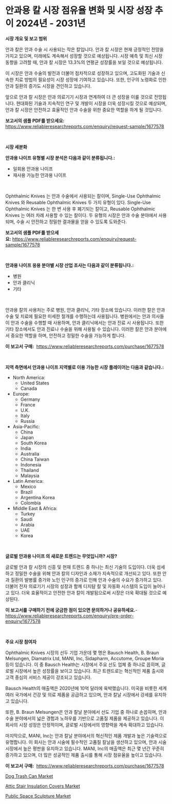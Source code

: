 <p><h1>안과용 칼 시장 점유율 변화 및 시장 성장 추이 2024년 - 2031년</h1></p><p><strong>시장 개요 및 보고 범위</strong></p>
<p><p>안과 칼은 안과 수술 시 사용되는 작은 칼입니다. 안과 칼 시장은 현재 긍정적인 전망을 가지고 있으며, 미래에도 계속해서 성장할 것으로 예상됩니다. 시장 예측 및 최신 시장 동향을 고려할 때, 안과 칼 시장은 13.3%의 연평균 성장률을 보일 것으로 예상됩니다. </p><p>이 시장은 안과 수술의 발전과 더불어 점차적으로 성장하고 있으며, 고도화된 기술과 신속한 치료 방법의 필요성이 시장 성장에 기여하고 있습니다. 또한, 인구의 노령화로 인한 안과 질환의 증가도 시장을 견인하고 있습니다.</p><p>앞으로 안과 칼 시장은 안과 의료기기 시장과 연계하여 더 큰 성장을 이룰 것으로 전망됩니다. 현대화된 기술과 지속적인 연구 및 개발이 시장을 더욱 성장시킬 것으로 예상되며, 안과 칼 시장은 안전하고 효율적인 안과 수술을 위한 중요한 역할을 하게 될 것입니다.</p></p>
<p><strong>보고서의 샘플 PDF를 받으세요:</strong> <a href="https://www.reliableresearchreports.com/enquiry/request-sample/1677578">https://www.reliableresearchreports.com/enquiry/request-sample/1677578</a></p>
<p>&nbsp;</p>
<p><strong>시장 세분화</strong></p>
<p><strong>안과용 나이프 유형별 시장 분석은 다음과 같이 분류됩니다.:</strong></p>
<p><ul><li>일회용 안과용 나이프</li><li>재사용 가능한 안과용 나이프</li></ul></p>
<p>&nbsp;</p>
<p><p>Ophthalmic Knives 는 안과 수술에서 사용되는 칼이며, Single-Use Ophthalmic Knives 와 Reusable Ophthalmic Knives 두 가지 유형이 있다. Single-Use Ophthalmic Knives 는 한 번 사용 후 폐기되는 칼이고, Reusable Ophthalmic Knives 는 여러 차례 사용할 수 있는 칼이다. 두 유형의 시장은 안과 수술 분야에서 사용되며, 수술 시 안전하고 정밀한 결과물을 얻을 수 있도록 도와준다.</p></p>
<p><strong>보고서의 샘플 PDF를 받으세요:</strong>&nbsp;<a href="https://www.reliableresearchreports.com/enquiry/request-sample/1677578">https://www.reliableresearchreports.com/enquiry/request-sample/1677578</a></p>
<p>&nbsp;</p>
<p><strong> 안과용 나이프 응용 분야별 시장 산업 조사는 다음과 같이 분류됩니다.:</strong></p>
<p><ul><li>병원</li><li>안과 클리닉</li><li>기타</li></ul></p>
<p>&nbsp;</p>
<p><p>안과용 칼의 사용처는 주로 병원, 안과 클리닉, 기타 장소에 있습니다. 이러한 칼은 안과 수술 및 치료에 필요한 미세한 절개를 수행하는데 사용됩니다. 병원에서는 안과 의사들이 안과 수술을 수행할 때 사용하며, 안과 클리닉에서는 안과 진료 시 사용됩니다. 또한 기타 장소에서도 안과 진료나 수술을 위해 사용될 수 있습니다. 이러한 칼은 안과 분야에서 중요한 역할을 하며, 안전하고 정밀한 수술을 가능하게 합니다.</p></p>
<p><strong>이 보고서 구매:</strong>&nbsp; <a href="https://www.reliableresearchreports.com/purchase/1677578">https://www.reliableresearchreports.com/purchase/1677578</a></p>
<p>&nbsp;</p>
<p><strong>지역 측면에서 안과용 나이프 지역별로 이용 가능한 시장 플레이어는 다음과 같습니다.:</strong></p>
<p><ul>
    <li>
        North America:
        <ul>
            <li>United States</li>
            <li>Canada</li>
        </ul>
    </li>
    <li>
        Europe:
        <ul>
            <li>Germany</li>
            <li>France</li>
            <li>U.K.</li>
            <li>Italy</li>
            <li>Russia</li>
        </ul>
    </li>
    <li>
        Asia-Pacific:
        <ul>
            <li>China</li>
            <li>Japan</li>
            <li>South Korea</li>
            <li>India</li>
            <li>Australia</li>
            <li>China Taiwan</li>
            <li>Indonesia</li>
            <li>Thailand</li>
            <li>Malaysia</li>
        </ul>
    </li>
    <li>
        Latin America:
        <ul>
            <li>Mexico</li>
            <li>Brazil</li>
            <li>Argentina Korea</li>
            <li>Colombia</li>
        </ul>
    </li>
    <li>
        Middle East & Africa:
        <ul>
            <li>Turkey</li>
            <li>Saudi</li>
            <li>Arabia</li>
            <li>UAE</li>
            <li>Korea</li>
        </ul>
    </li>
    </ul></p>
<p>&nbsp;</p>
<p><strong>글로벌 안과용 나이프 의 새로운 트렌드는 무엇입니까? 시장?</strong></p>
<p><p>글로벌 안과 칼 시장의 신흥 및 현재 트렌드 중 하나는 최신 기술의 도입이다. 더욱 섬세하고 정밀한 수술을 위해 안과 칼의 디자인과 소재가 지속적으로 개선되고 있다. 또한 안과 질환의 발병률 증가와 노인 인구의 증가로 인해 안과 수술의 수요가 증가하고 있다. 더불어 전자 의료기기 시장의 성장과 함께 디지턈 칼 및 자동화 시스템의 도입이 늘어나고 있다. 더욱 효율적이고 안전한 안과 칼이 개발됨으로써 시장은 더욱 확대될 것으로 예상된다.</p></p>
<p><strong>이 보고서를 구매하기 전에 궁금한 점이 있으면 문의하거나 공유하세요.</strong>- <a href="https://www.reliableresearchreports.com/enquiry/pre-order-enquiry/1677578">https://www.reliableresearchreports.com/enquiry/pre-order-enquiry/1677578</a></p>
<p>&nbsp;</p>
<p><strong>주요 시장 참여자</strong></p>
<p><p>Ophthalmic Knives 시장의 선두 기업 가운데 몇 명은 Bausch Health, B. Braun Melsungen, Diamatrix Ltd, MANI, Inc, Sidapharm, Accutome, Groupe Moria 등이 있습니다. 이 중 Bausch Health는 시장에서 주요 선도 업체 중 하나로 꼽히며, 글로벌 시장에서 높은 성장률을 보이고 있습니다. 최근 트렌드로는 혁신적인 제품 출시와 고객 중심의 서비스 제공이 강조되고 있습니다.</p><p>Bausch Health의 매출액은 2020년에 10억 달러에 육박했습니다. 미국을 비롯한 세계 여러 국가에서 건강 및 의료 제품을 공급하고 있으며, 안과 칼날 시장에서 강세를 유지하고 있습니다.</p><p>또한, B. Braun Melsungen은 안과 칼날 분야에서 선도 기업 중 하나로 손꼽히며, 안과 수술 분야에서의 넓은 경험과 노하우를 기반으로 고품질 제품을 제공하고 있습니다. 이 회사의 시장 성장은 안정적이며, 글로벌 시장에서의 영향력을 계속 확대하고 있습니다.</p><p>마지막으로, MANI, Inc는 안과 칼날 분야에서의 혁신적인 제품 개발과 높은 기술력으로 유명합니다. 이 회사는 안과 시술에 필수적인 고품질 칼날을 생산하고 있으며, 안과 시술 시장에서 높은 평판을 유지하고 있습니다. MANI, Inc의 매출액은 최근 몇 년간 꾸준히 증가하고 있으며, 더 많은 성공적인 제품 출시를 통해 시장 점유율을 높이고 있습니다.</p></p>
<p><strong>이 보고서 구매:</strong>&nbsp;&nbsp;<a href="https://www.reliableresearchreports.com/purchase/1677578">https://www.reliableresearchreports.com/purchase/1677578</a></p>
<p><p><a href="https://github.com/redneck06/Market-Research-Report-List-2/blob/main/dog-trash-can-market.md">Dog Trash Can Market</a></p><p><a href="https://github.com/peachesmcdowel1/Market-Research-Report-List-1/blob/main/attic-stair-insulation-covers-market.md">Attic Stair Insulation Covers Market</a></p><p><a href="https://github.com/nicoletavirag/Market-Research-Report-List-2/blob/main/public-space-sculpture-market.md">Public Space Sculpture Market</a></p></p>
